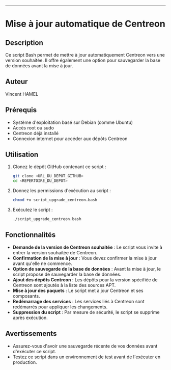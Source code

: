 
---

# Mise à jour automatique de Centreon

## Description
Ce script Bash permet de mettre à jour automatiquement Centreon vers une version souhaitée. Il offre également une option pour sauvegarder la base de données avant la mise à jour. 

## Auteur
Vincent HAMEL

## Prérequis
- Système d'exploitation basé sur Debian (comme Ubuntu)
- Accès root ou sudo
- Centreon déjà installé
- Connexion internet pour accéder aux dépôts Centreon

## Utilisation
1. Clonez le dépôt GitHub contenant ce script :
    ```sh
    git clone <URL_DU_DEPOT_GITHUB>
    cd <REPERTOIRE_DU_DEPOT>
    ```

2. Donnez les permissions d'exécution au script :
    ```sh
    chmod +x script_upgrade_centreon.bash
    ```

3. Exécutez le script :
    ```sh
    ./script_upgrade_centreon.bash
    ```

## Fonctionnalités
- **Demande de la version de Centreon souhaitée** : Le script vous invite à entrer la version souhaitée de Centreon.
- **Confirmation de la mise à jour** : Vous devez confirmer la mise à jour avant qu'elle ne commence.
- **Option de sauvegarde de la base de données** : Avant la mise à jour, le script propose de sauvegarder la base de données.
- **Ajout des dépôts Centreon** : Les dépôts pour la version spécifiée de Centreon sont ajoutés à la liste des sources APT.
- **Mise à jour des paquets** : Le script met à jour Centreon et ses composants.
- **Redémarrage des services** : Les services liés à Centreon sont redémarrés pour appliquer les changements.
- **Suppression du script** : Par mesure de sécurité, le script se supprime après exécution.

## Avertissements
- Assurez-vous d'avoir une sauvegarde récente de vos données avant d'exécuter ce script.
- Testez ce script dans un environnement de test avant de l'exécuter en production.

